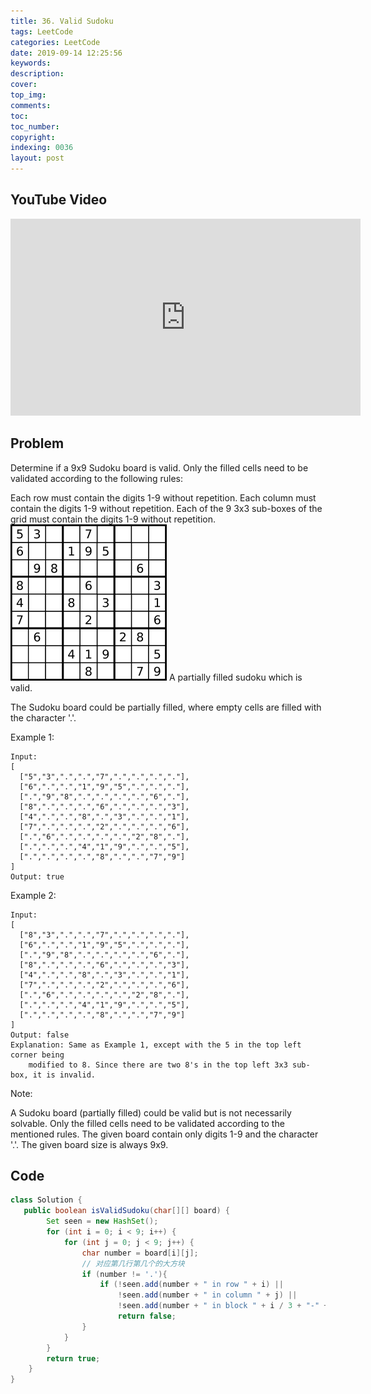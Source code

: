 ```yaml
---
title: 36. Valid Sudoku
tags: LeetCode
categories: LeetCode
date: 2019-09-14 12:25:56
keywords:
description:
cover:
top_img:
comments:
toc:
toc_number:
copyright:
indexing: 0036
layout: post
---
```


## YouTube Video

<iframe width="560" height="315" src="https://www.youtube.com/embed/ceOLAY4XUOw" frameborder="0" allow="accelerometer; autoplay; encrypted-media; gyroscope; picture-in-picture" allowfullscreen></iframe>

## Problem

Determine if a 9x9 Sudoku board is valid. Only the filled cells need to be validated according to the following rules:

Each row must contain the digits 1-9 without repetition.
Each column must contain the digits 1-9 without repetition.
Each of the 9 3x3 sub-boxes of the grid must contain the digits 1-9 without repetition.
![image tooltip here](./assets/36.png)
A partially filled sudoku which is valid.

The Sudoku board could be partially filled, where empty cells are filled with the character '.'.

Example 1:

```
Input:
[
  ["5","3",".",".","7",".",".",".","."],
  ["6",".",".","1","9","5",".",".","."],
  [".","9","8",".",".",".",".","6","."],
  ["8",".",".",".","6",".",".",".","3"],
  ["4",".",".","8",".","3",".",".","1"],
  ["7",".",".",".","2",".",".",".","6"],
  [".","6",".",".",".",".","2","8","."],
  [".",".",".","4","1","9",".",".","5"],
  [".",".",".",".","8",".",".","7","9"]
]
Output: true
```

Example 2:

```
Input:
[
  ["8","3",".",".","7",".",".",".","."],
  ["6",".",".","1","9","5",".",".","."],
  [".","9","8",".",".",".",".","6","."],
  ["8",".",".",".","6",".",".",".","3"],
  ["4",".",".","8",".","3",".",".","1"],
  ["7",".",".",".","2",".",".",".","6"],
  [".","6",".",".",".",".","2","8","."],
  [".",".",".","4","1","9",".",".","5"],
  [".",".",".",".","8",".",".","7","9"]
]
Output: false
Explanation: Same as Example 1, except with the 5 in the top left corner being
    modified to 8. Since there are two 8's in the top left 3x3 sub-box, it is invalid.
```

Note:

A Sudoku board (partially filled) could be valid but is not necessarily solvable.
Only the filled cells need to be validated according to the mentioned rules.
The given board contain only digits 1-9 and the character '.'.
The given board size is always 9x9.

## Code

```java
class Solution {
   public boolean isValidSudoku(char[][] board) {
        Set seen = new HashSet();
        for (int i = 0; i < 9; i++) {
            for (int j = 0; j < 9; j++) {
                char number = board[i][j];
                // 对应第几行第几个的大方块
                if (number != '.'){
                    if (!seen.add(number + " in row " + i) ||
                        !seen.add(number + " in column " + j) ||
                        !seen.add(number + " in block " + i / 3 + "-" + j / 3))
                        return false;
                }
            }
        }
        return true;
    }
}
```
